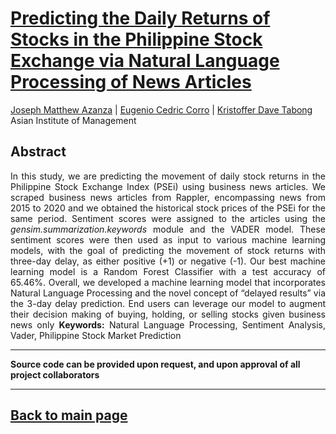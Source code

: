 # [Predicting the Daily Returns of Stocks in the Philippine Stock Exchange via Natural Language Processing of News Articles](https://raw.githubusercontent.com/josephazanza/josephazanza.github.io/master/pdf/nlp_presentation.pdf)

[Joseph Matthew Azanza](https://www.linkedin.com/in/josephazanza/) | [Eugenio Cedric Corro](https://www.linkedin.com/in/ec-corro/) | [Kristoffer Dave Tabong](https://www.linkedin.com/in/kristoffer-dave-tabong-7183b2a7/) <br>
Asian Institute of Management

## Abstract
<p align='justify'>
In this study, we are predicting the movement of daily stock returns in the Philippine Stock Exchange Index (PSEi) using business news articles. We scraped business news articles from Rappler, encompassing news from 2015 to 2020 and we obtained the historical stock prices of the PSEi for the same period. Sentiment scores were assigned to the articles using the <i>gensim.summarization.keywords </i> module and the VADER model. These sentiment scores were then used as input to various machine learning models, with the goal of predicting the movement of stock 
returns with three-day delay, as either positive (+1) or negative (-1). Our best machine learning model is a Random Forest Classifier with a test accuracy of 65.46%. Overall, we developed a machine learning model that incorporates Natural Language Processing and the novel concept of “delayed results” via the 3-day delay prediction. End users can leverage our model to augment their decision making of buying, holding, or selling stocks given business news only
<b>Keywords:</b> Natural Language Processing, Sentiment Analysis, Vader, Philippine Stock Market Prediction
</p>

---

**Source code can be provided upon request, and upon approval of all project collaborators**

---

## [Back to main page](https://josephazanza.github.io/)